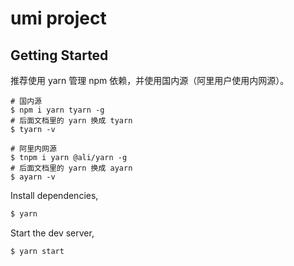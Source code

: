 # umi project

## Getting Started

推荐使用 yarn 管理 npm 依赖，并使用国内源（阿里用户使用内网源）。

```
# 国内源
$ npm i yarn tyarn -g
# 后面文档里的 yarn 换成 tyarn
$ tyarn -v

# 阿里内网源
$ tnpm i yarn @ali/yarn -g
# 后面文档里的 yarn 换成 ayarn
$ ayarn -v
```

Install dependencies,

```bash
$ yarn
```

Start the dev server,

```bash
$ yarn start
```
